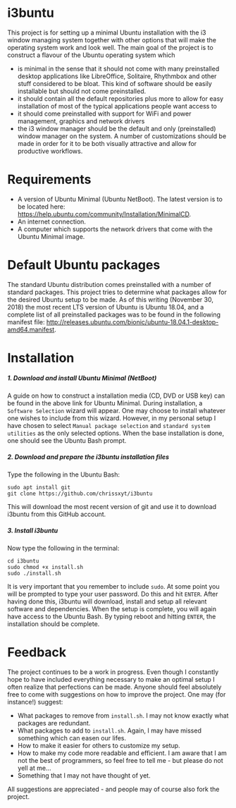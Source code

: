 i3buntu
============

This project is for setting up a minimal Ubuntu installation with the i3 window managing system together with other options that will make the operating system work and look well. The main goal of the project is to construct a flavour of the Ubuntu operating system which
* is minimal in the sense that it should not come with many preinstalled desktop applications like LibreOffice, Solitaire, Rhythmbox and other stuff considered to be bloat. This kind of software should be easily installable but should not come preinstalled.
* it should contain all the default repositories plus more to allow for easy installation of most of the typical applications people want access to
* it should come preinstalled with support for WiFi and power management, graphics and network drivers
* the i3 window manager should be the default and only (preinstalled) window manager on the system. A number of customizations should be made in order for it to be both visually attractive and allow for productive workflows.


# Requirements
* A version of Ubuntu Minimal (Ubuntu NetBoot). The latest version is to be located here: https://help.ubuntu.com/community/Installation/MinimalCD.
* An internet connection.
* A computer which supports the network drivers that come with the Ubuntu Minimal image.

# Default Ubuntu packages
The standard Ubuntu distribution comes preinstalled with a number of standard packages. This project tries to determine what packages allow for the desired Ubuntu setup to be made. As of this writing (November 30, 2018) the most recent LTS version of Ubuntu is Ubuntu 18.04, and a complete list of all preinstalled packages was to be found in the following manifest file: http://releases.ubuntu.com/bionic/ubuntu-18.04.1-desktop-amd64.manifest.

# Installation

##### 1. Download and install Ubuntu Minimal (NetBoot)

A guide on how to construct a installation media (CD, DVD or USB key) can be found in the above link for Ubuntu Minimal. During installation, a `Software Selection` wizard will appear. One may choose to install whatever one wishes to include from this wizard. However, in my personal setup I have chosen to select `Manual package selection` and `standard system utilities` as the only selected options. When the base installation is done, one should see the Ubuntu Bash prompt.

##### 2. Download and prepare the i3buntu installation files

Type the following in the Ubuntu Bash:
```
sudo apt install git
git clone https://github.com/chrissxyt/i3buntu
```
This will download the most recent version of git and use it to download i3buntu from this GitHub account.

##### 3. Install i3buntu

Now type the following in the terminal:
```
cd i3buntu
sudo chmod +x install.sh
sudo ./install.sh
```
It is very important that you remember to include `sudo`. At some point you will be prompted to type your user password. Do this and hit `ENTER`. After having done this, i3buntu will download, install and setup all relevant software and dependencies. When the setup is complete, you will again have access to the Ubuntu Bash. By typing
    reboot
and hitting `ENTER`, the installation should be complete.

# Feedback
The project continues to be a work in progress. Even though I constantly hope to have included everything necessary to make an optimal setup I often realize that perfections can be made. Anyone should feel absolutely free to come with suggestions on how to improve the project. One may (for instance!) suggest:
* What packages to remove from `install.sh`. I may not know exactly what packages are redundant.
* What packages to add to `install.sh`. Again, I may have missed something which can easen our lifes.
* How to make it easier for others to customize my setup.
* How to make my code more readable and efficient. I am aware that I am not the best of programmers, so feel free to tell me - but please do not yell at me...
* Something that I may not have thought of yet.

All suggestions are appreciated - and people may of course also fork the project.
